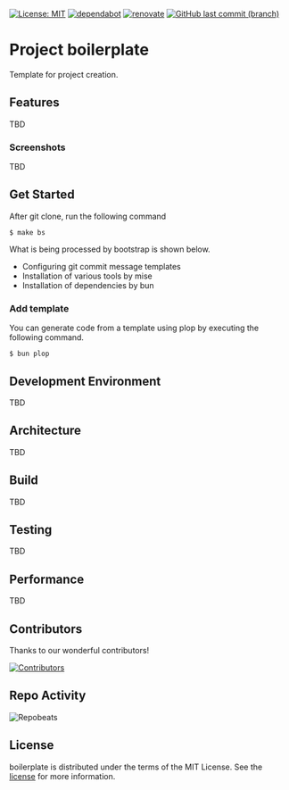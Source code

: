 [![License: MIT](https://img.shields.io/badge/license-MIT-blue.svg)](https://opensource.org/licenses/MIT)
[![dependabot](https://img.shields.io/badge/maintaied_with-dependabot-blue?logo=dependabot)](https://docs.github.com/en/code-security/dependabot)
[![renovate](https://img.shields.io/badge/maintaied%20with-renovate-blue?logo=renovatebot)](https://app.renovatebot.com/dashboard)
[![GitHub last commit (branch)](https://img.shields.io/github/last-commit/tatsutakein/project-boilerplate)](https://github.com/tatsutakein/project-boilerplate/commits/main/)

# Project boilerplate

Template for project creation.

## Features

TBD

### Screenshots

TBD

## Get Started

After git clone, run the following command

```shell
$ make bs
```

What is being processed by bootstrap is shown below.

- Configuring git commit message templates
- Installation of various tools by mise
- Installation of dependencies by bun

### Add template

You can generate code from a template using plop by executing the following command.

```shell
$ bun plop
```

## Development Environment

TBD

## Architecture

TBD

## Build

TBD

## Testing

TBD

## Performance

TBD

## Contributors

Thanks to our wonderful contributors!

<a href="https://github.com/tatsutakein/project-boilerplate/graphs/contributors">
  <img src="https://contrib.rocks/image?repo=tatsutakein/project-boilerplate" alt="Contributors" />
</a>

## Repo Activity

![Repobeats](https://repobeats.axiom.co/api/embed/b6cb2d91ae08a4b2f4ae2a14f8471ece656a781b.svg "Repobeats analytics image")

## License

boilerplate is distributed under the terms of the MIT License. See the [license](LICENSE) for more
information.
